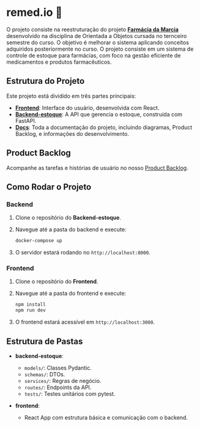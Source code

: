 # remed.io 💊

O projeto consiste na reestruturação do projeto **[Farmácia da Marcia](https://github.com/acamposs/Projeto_oo1)** desenvolvido na disciplina de Orientada a Objetos cursada no ternceiro semestre do curso. O objetivo é melhorar o sistema aplicando conceitos adquiridos posteriormente no curso. O projeto consiste em um sistema de controle de estoque para farmácias, com foco na gestão eficiente de medicamentos e produtos farmacêuticos.

## Estrutura do Projeto

Este projeto está dividido em três partes principais:

- **[Frontend](https://github.com/remed-io/Frontend)**: Interface do usuário, desenvolvida com React.
- **[Backend-estoque](https://github.com/remed-io/Backend-estoque)**: A API que gerencia o estoque, construída com FastAPI.
- **[Docs](https://github.com/remed-io/Docs)**: Toda a documentação do projeto, incluindo diagramas, Product Backlog, e informações do desenvolvimento.

## Product Backlog

Acompanhe as tarefas e histórias de usuário no nosso [Product Backlog](link_para_o_backlog).

## Como Rodar o Projeto

### Backend

1. Clone o repositório do **Backend-estoque**.
2. Navegue até a pasta do backend e execute:

    ```bash
    docker-compose up
    ```

3. O servidor estará rodando no `http://localhost:8000`.

### Frontend

1. Clone o repositório do **Frontend**.
2. Navegue até a pasta do frontend e execute:

    ```bash
    npm install
    npm run dev
    ```

3. O frontend estará acessível em `http://localhost:3000`.

## Estrutura de Pastas

- **backend-estoque**:
  - `models/`: Classes Pydantic.
  - `schemas/`: DTOs.
  - `services/`: Regras de negócio.
  - `routes/`: Endpoints da API.
  - `tests/`: Testes unitários com pytest.

- **frontend**:
  - React App com estrutura básica e comunicação com o backend.

